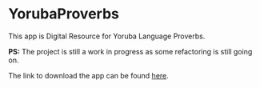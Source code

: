 # YorubaProverbs
This app is Digital Resource for Yoruba Language Proverbs.

**PS:** The project is still a work in progress as some refactoring is still going on.

The link to download the app can be found [here](https://appho.st/d/VsMXcgvF).
